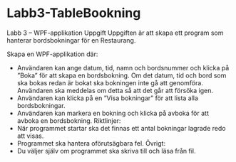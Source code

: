 # Labb3-TableBookning
Labb 3 – WPF-applikation
Uppgift
Uppgiften är att skapa ett program som hanterar bordsbokningar för en
Restaurang.

Skapa en WPF-applikation där:
- Användaren kan ange datum, tid, namn och bordsnummer och klicka på
”Boka” för att skapa en bordsbokning.  Om det datum, tid och bord som
ska bokas redan är bokat ska bokningen inte gå att genomföra. 
Användaren ska meddelas om detta så att det går att försöka igen. 
- Användaren kan klicka på en ”Visa bokningar” för att lista alla
bordsbokningar. 
- Användaren kan markera en bokning och klicka på avboka för att avboka
en bordsbokning. 
Riktlinjer:
- När programmet startar ska det finnas ett antal bokningar lagrade redo
att visas. 
- Programmet ska hantera oförutsägbara fel. 
Övrigt:
- Du väljer själv om programmet ska skriva till och läsa från fil.
